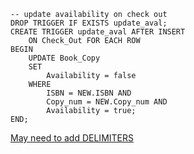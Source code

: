 ```mysql
-- update availability on check out
DROP TRIGGER IF EXISTS update_aval;
CREATE TRIGGER update_aval AFTER INSERT
    ON Check_Out FOR EACH ROW
BEGIN
    UPDATE Book_Copy
    SET
        Availability = false
    WHERE
        ISBN = NEW.ISBN AND
        Copy_num = NEW.Copy_num AND
        Availability = true;
END;
```
[May need to add DELIMITERS](https://www.mysqltutorial.org/mysql-triggers/mysql-after-insert-trigger/)